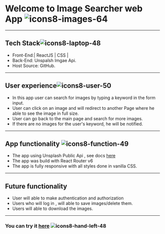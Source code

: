 # Welcome to Image Searcher web App ![icons8-images-64](https://user-images.githubusercontent.com/87845853/167284048-50268237-00be-494a-8f8a-c69d75454a5b.png)

__________________________
## Tech Stack![icons8-laptop-48](https://user-images.githubusercontent.com/87845853/167284079-c894ab5b-9a15-43e8-af76-f9804261b820.png)

* Front-End:| ReactJS | CSS |
* Back-End: Unspalsh Imgae Api.  
* Host Source: GitHub.
______________________
## User experience![icons8-user-50](https://user-images.githubusercontent.com/87845853/167284098-a0fc6ee0-cd63-4816-bbc7-8f25e0061d61.png)

* In this app user can search for images by typing a keyword in the form input.
* User can click on an image and will redirect to another Page where he able to see the image in full size. 
* User can go back to the main page and search for more images. 
* If there are no images for the user's keyword, he will be notified.
_____________________
## App functionality ![icons8-function-49](https://user-images.githubusercontent.com/87845853/167284123-d10e70c8-c091-4b87-bc6c-97e7841847ed.png)


* The app using Unsplash Public Api , see docs [here](https://unsplash.com/documentation)
* The app was build with React Router v6
* The app is fully responsive with all styles done in vanilla CSS.
_________________________

## Future functionality
* User will able to make authentication and authorization
* Users who will log in , will able to save images/delete them.
* Users will able to download the images. 
_________________________

### You can try it [here](https://eduard-l.github.io/react-image-searcher/#/) ![icons8-hand-left-48](https://user-images.githubusercontent.com/87845853/167284178-979ae564-ac3a-40d1-aa22-3325d254bd41.png)





